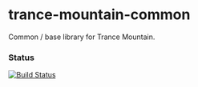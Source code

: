 # trance-mountain-common
Common / base library for Trance Mountain.

### Status
[![Build Status](https://travis-ci.org/trancemountain/trance-mountain-common.svg?branch=develop)](https://travis-ci.org/TranceMountain/trance-mountain-common)

